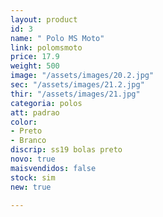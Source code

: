 ```yaml
---
layout: product
id: 3
name: " Polo MS Moto"
link: polomsmoto
price: 17.9
weight: 500
image: "/assets/images/20.2.jpg"
sec: "/assets/images/21.2.jpg"
thir: "/assets/images/21.jpg"
categoria: polos
att: padrao
color:
- Preto
- Branco
discrip: ss19 bolas preto
novo: true
maisvendidos: false
stock: sim
new: true

---
```

